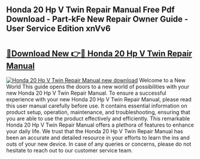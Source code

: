 ## Honda 20 Hp V Twin Repair Manual Free Pdf Download - Part-kFe New Repair Owner Guide - User Service Edition xnVv6

# <h2><a href="http://bc91566.oget.top/?id=Honda+20+Hp+V+Twin+Repair+Manual">🔗Download New 👉🔴 Honda 20 Hp V Twin Repair Manual</a></h2>

[![Honda 20 Hp V Twin Repair Manual new download](https://i.imgur.com/5g1atiW.png)](http://bc91566.oget.top/?id=Honda+20+Hp+V+Twin+Repair+Manual)
Welcome to a New World This guide opens the doors to a new world of possibilities with your new Honda 20 Hp V Twin Repair Manual. To ensure a successful experience with your new Honda 20 Hp V Twin Repair Manual, please read this user manual carefully before use. It contains essential information on product setup, operation, maintenance, and troubleshooting, ensuring that you are able to use the product effectively and efficiently. This remarkable Honda 20 Hp V Twin Repair Manual offers a plethora of features to enhance your daily life. We trust that the Honda 20 Hp V Twin Repair Manual has been an accurate and detailed resource in your efforts to learn the ins and outs of your new device. In case of any queries or concerns, please do not hesitate to reach out to our customer service team.
